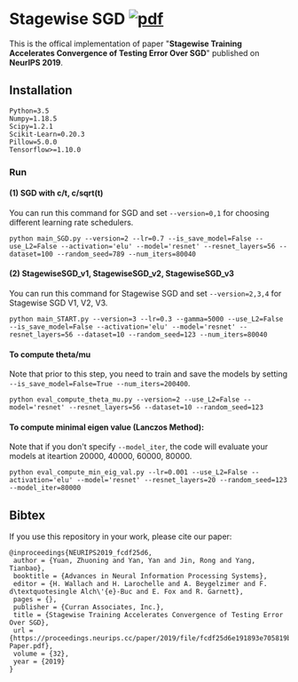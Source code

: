 # Stagewise SGD  [![pdf](https://img.shields.io/badge/Arxiv-pdf-orange.svg?style=flat)](https://proceedings.neurips.cc/paper/2019/file/fcdf25d6e191893e705819b177cddea0-Paper.pdf)

This is the offical implementation of paper "**Stagewise Training Accelerates Convergence of Testing Error Over SGD**" published on **NeurIPS 2019**. 

## Installation
```
Python=3.5
Numpy=1.18.5 
Scipy=1.2.1
Scikit-Learn=0.20.3
Pillow=5.0.0
Tensorflow>=1.10.0
```

### Run

#### (1) SGD with c/t, c/sqrt(t)
You can run this command for SGD and set `--version=0,1` for choosing different learning rate schedulers.
```
python main_SGD.py --version=2 --lr=0.7 --is_save_model=False --use_L2=False --activation='elu' --model='resnet' --resnet_layers=56 --dataset=100 --random_seed=789 --num_iters=80040
```
#### (2) StagewiseSGD_v1, StagewiseSGD_v2, StagewiseSGD_v3
You can run this command for Stagewise SGD and set `--version=2,3,4` for Stagewise SGD V1, V2, V3.
```
python main_START.py --version=3 --lr=0.3 --gamma=5000 --use_L2=False --is_save_model=False --activation='elu' --model='resnet' --resnet_layers=56 --dataset=10 --random_seed=123 --num_iters=80040
```
#### To compute theta/mu
Note that prior to this step, you need to train and save the models by setting `--is_save_model=False=True --num_iters=200400`.
```
python eval_compute_theta_mu.py --version=2 --use_L2=False --model='resnet' --resnet_layers=56 --dataset=10 --random_seed=123
```

#### To compute minimal eigen value (Lanczos Method): 
Note that if you don't specify `--model_iter`, the code will evaluate your models at iteartion 20000, 40000, 60000, 80000.
```
python eval_compute_min_eig_val.py --lr=0.001 --use_L2=False --activation='elu' --model='resnet' --resnet_layers=20 --random_seed=123 --model_iter=80000
```

## Bibtex 
If you use this repository in your work, please cite our paper:

```
@inproceedings{NEURIPS2019_fcdf25d6,
 author = {Yuan, Zhuoning and Yan, Yan and Jin, Rong and Yang, Tianbao},
 booktitle = {Advances in Neural Information Processing Systems},
 editor = {H. Wallach and H. Larochelle and A. Beygelzimer and F. d\textquotesingle Alch\'{e}-Buc and E. Fox and R. Garnett},
 pages = {},
 publisher = {Curran Associates, Inc.},
 title = {Stagewise Training Accelerates Convergence of Testing Error Over SGD},
 url = {https://proceedings.neurips.cc/paper/2019/file/fcdf25d6e191893e705819b177cddea0-Paper.pdf},
 volume = {32},
 year = {2019}
}
```
